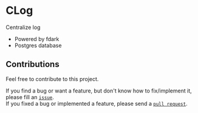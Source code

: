 # CLog

Centralize log

* Powered by fdark
* Postgres database

## Contributions

Feel free to contribute to this project.

If you find a bug or want a feature, but don't know how to fix/implement it, please fill an [`issue`](https://github.com/andypangaribuan/clog/issues).  
If you fixed a bug or implemented a feature, please send a [`pull request`](https://github.com/andypangaribuan/clog/pulls).
